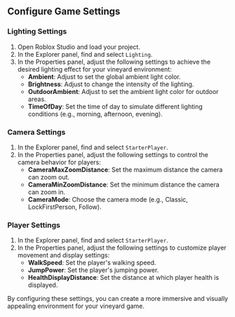 ## Configure Game Settings

### Lighting Settings
1. Open Roblox Studio and load your project.
2. In the Explorer panel, find and select `Lighting`.
3. In the Properties panel, adjust the following settings to achieve the desired lighting effect for your vineyard environment:
   - **Ambient**: Adjust to set the global ambient light color.
   - **Brightness**: Adjust to change the intensity of the lighting.
   - **OutdoorAmbient**: Adjust to set the ambient light color for outdoor areas.
   - **TimeOfDay**: Set the time of day to simulate different lighting conditions (e.g., morning, afternoon, evening).

### Camera Settings
1. In the Explorer panel, find and select `StarterPlayer`.
2. In the Properties panel, adjust the following settings to control the camera behavior for players:
   - **CameraMaxZoomDistance**: Set the maximum distance the camera can zoom out.
   - **CameraMinZoomDistance**: Set the minimum distance the camera can zoom in.
   - **CameraMode**: Choose the camera mode (e.g., Classic, LockFirstPerson, Follow).

### Player Settings
1. In the Explorer panel, find and select `StarterPlayer`.
2. In the Properties panel, adjust the following settings to customize player movement and display settings:
   - **WalkSpeed**: Set the player's walking speed.
   - **JumpPower**: Set the player's jumping power.
   - **HealthDisplayDistance**: Set the distance at which player health is displayed.

By configuring these settings, you can create a more immersive and visually appealing environment for your vineyard game.
